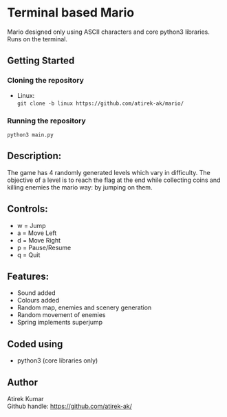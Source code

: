 # Terminal based Mario
Mario designed only using ASCII characters and core python3 libraries. Runs on the terminal.

## Getting Started

### Cloning the repository
* Linux:  
```git clone -b linux https://github.com/atirek-ak/mario/```


### Running the repository
```python3 main.py```

## Description:
The game has 4 randomly generated levels which vary in difficulty. The objective of a level is to reach the flag at the end while collecting coins and killing enemies the mario way: by jumping on them.

## Controls:
* w = Jump
* a = Move Left
* d = Move Right
* p = Pause/Resume
* q = Quit

## Features:
- Sound added
- Colours added
- Random map, enemies and scenery generation
- Random movement of enemies
- Spring implements superjump

## Coded using
* python3 (core libraries only)

## Author
Atirek Kumar  
Github handle: https://github.com/atirek-ak/
